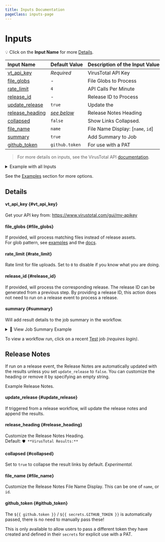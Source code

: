 ```yaml
---
title: Inputs Documentation
pageClass: inputs-page
---
```


# Inputs

💡 Click on the **Input Name** for more [Details](#details).

| Input&nbsp;Name                            | Default&nbsp;Value            | Description&nbsp;of&nbsp;the&nbsp;Input&nbsp;Value |
| :----------------------------------------- | :---------------------------- | :------------------------------------------------- |
| [vt_api_key](#vt_api_key) <CB />           | _Required_                    | VirusTotal API Key                                 |
| [file_globs](#file_globs) <CB />           | -                             | File Globs to Process                              |
| [rate_limit](#rate_limit) <CB />           | `4`                           | API Calls Per Minute                               |
| [release_id](#release_id) <CB />           | -                             | Release ID to Process                              |
| [update_release](#update_release) <CB />   | `true`                        | Update the                                         |
| [release_heading](#release_heading) <CB /> | _[see below](#release-notes)_ | Release Notes Heading                              |
| [collapsed](#collapsed) <CB />             | `false`                       | Show Links Collapsed.                              |
| [file_name](#file_name) <CB />             | `name`                        | File Name Display: [`name`, `id`]                  |
| [summary](#summary) <CB />                 | `true`                        | Add Summary to Job                                 |
| [github_token](#github_token) <CB />       | `github.token`                | For use with a PAT                                 |

> For more details on inputs, see the VirusTotal API [documentation](https://docs.virustotal.com/reference/overview).

<details><summary>Example with all Inputs</summary>

```yaml
- name: 'VirusTotal'
  uses: cssnr/virustotal-action@v1
  with:
    vt_api_key: ${{ secrets.VT_API_KEY }}
    file_globs: |
      file1
      release/*
    rate_limit: 4
    update_release: true
    release_heading: '🛡️ **VirusTotal Results:**'
    summary: true
```

</details>

See the [Examples](examples.md) section for more options.

## Details

#### vt_api_key {#vt_api_key}

Get your API key from: https://www.virustotal.com/gui/my-apikey

#### file_globs {#file_globs}

If provided, will process matching files instead of release assets.  
For glob pattern, see [examples](examples.md) and the [docs](https://github.com/actions/toolkit/tree/main/packages/glob#patterns).

#### rate_limit {#rate_limit}

Rate limit for file uploads. Set to `0` to disable if you know what you are doing.

#### release_id {#release_id}

If provided, will process the corresponding release.
The release ID can be generated from a previous step.
By providing a release ID, this action does not need to run on a release event to process a release.

#### summary {#summary}

Will add result details to the job summary in the workflow.

<details><summary>👀 View Job Summary Example</summary>

---

<!--@include: ./include/summary.md-->

---

</details>

To view a workflow run, click on a recent [Test](https://github.com/cssnr/virustotal-action/actions/workflows/test.yaml) job _(requires login)_.

## Release Notes

If run on a release event, the Release Notes are automatically updated with the results unless you set `update_release` to `false`.
You can customize the heading or remove it by specifying an empty string.

Example Release Notes.

<!--@include: ./include/notes.md-->

#### update_release {#update_release}

If triggered from a release workflow, will update the release notes and append the results.

#### release_heading {#release_heading}

Customize the Release Notes Heading.  
Default: `🛡️ **VirusTotal Results:**`

#### collapsed {#collapsed}

Set to `true` to collapse the result links by default. _Experimental._

#### file_name {#file_name}

Customize the Release Notes File Name Display. This can be one of `name`, or `id`.

#### github_token {#github_token}

<span v-pre>

The `${{ github.token }}` / `${{ secrets.GITHUB_TOKEN }}` is automatically passed, there is no need to manually pass these!

This is only available to allow users to pass a different token they have created and defined in their `secrets` for explicit use with a PAT.

</span>
